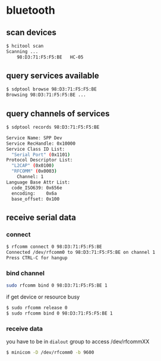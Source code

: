 # bluetooth

## scan devices

```sh
$ hcitool scan
Scanning ...
	98:D3:71:F5:F5:BE	HC-05
```

## query services available

```sh
$ sdptool browse 98:D3:71:F5:F5:BE
Browsing 98:D3:71:F5:F5:BE ...
```

## query channels of services

```sh
$ sdptool records 98:D3:71:F5:F5:BE

Service Name: SPP Dev
Service RecHandle: 0x10000
Service Class ID List:
  "Serial Port" (0x1101)
Protocol Descriptor List:
  "L2CAP" (0x0100)
  "RFCOMM" (0x0003)
    Channel: 1
Language Base Attr List:
  code_ISO639: 0x656e
  encoding:    0x6a
  base_offset: 0x100
```

## receive serial data

### connect

```sh
$ rfcomm connect 0 98:D3:71:F5:F5:BE
Connected /dev/rfcomm0 to 98:D3:71:F5:F5:BE on channel 1
Press CTRL-C for hangup
```

### bind channel

```sh
sudo rfcomm bind 0 98:D3:71:F5:F5:BE 1
```

if get device or resource busy

```sh
$ sudo rfcomm release 0
$ sudo rfcomm bind 0 98:D3:71:F5:F5:BE 1
```

### receive data

you have to be in `dialout` group to access /dev/rfcommXX

```sh
$ minicom -D /dev/rfcomm0 -b 9600
```
